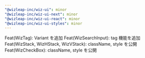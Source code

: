 ```yaml
---
"@wizleap-inc/wiz-ui": minor
"@wizleap-inc/wiz-ui-next": minor
"@wizleap-inc/wiz-ui-react": minor
"@wizleap-inc/wiz-ui-styles": minor
---
```


Feat(WizTag): Variant を追加
Feat(WizSearchInput): tag 機能を追加
Feat(WizStack, WizHStack, WizVStack): className, style を公開
Feat(WizCheckBox): className, style を公開
